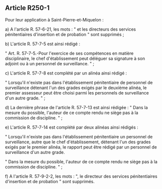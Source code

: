 Article R250-1
----
Pour leur application à Saint-Pierre-et-Miquelon :

a) A l'article R. 57-6-21, les mots : " et les directeurs des services
pénitentiaires d'insertion et de probation " sont supprimés ;

b) L'article R. 57-7-5 est ainsi rédigé :

" Art. R. 57-7-5.-Pour l'exercice de ses compétences en matière disciplinaire,
le chef d'établissement peut déléguer sa signature à son adjoint ou à un
personnel de surveillance. " ;

c) L'article R. 57-7-8 est complété par un alinéa ainsi rédigé :

" Lorsqu'il n'existe pas dans l'établissement pénitentiaire de personnel de
surveillance détenant l'un des grades exigés par le deuxième alinéa, le premier
assesseur peut être choisi parmi les personnels de surveillance d'un autre
grade. " ;

d) La dernière phrase de l'article R. 57-7-13 est ainsi rédigée : " Dans la
mesure du possible, l'auteur de ce compte rendu ne siège pas à la commission de
discipline. " ;

e) L'article R. 57-7-14 est complété par deux alinéas ainsi rédigés :

" Lorsqu'il n'existe pas dans l'établissement pénitentiaire un personnel de
surveillance, autre que le chef d'établissement, détenant l'un des grades exigés
par le premier alinéa, le rapport peut être rédigé par un personnel de
surveillance d'un autre grade.

" Dans la mesure du possible, l'auteur de ce compte rendu ne siège pas à la
commission de discipline. " ;

f) A l'article R. 57-9-2-2, les mots : ", le directeur des services
pénitentiaires d'insertion et de probation " sont supprimés.
